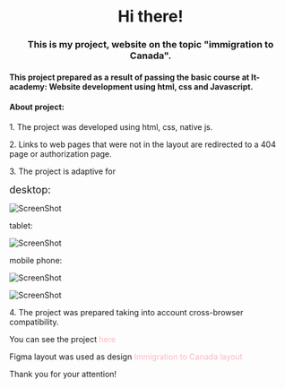 <h1 align="center">Hi there!</h1> 
<h3 align="center"> This is my project, website on the topic "immigration to Canada".</h3>
<h4>This project prepared as a result of passing the basic course at It-academy: Website development using html, css and Javascript.</h4>

<h4> About project: </h4>
<p>1. The project was developed using html, css, native js.</p>
<p>2. Links to web pages that were not in the layout are redirected to a 404 page or authorization page.</p>
<p>3. The project is adaptive for 

<span style="font-size: 18;">desktop:</span>

![ScreenShot](https://raw.github.com/ysnitko/emigration_to_canada/main/images/screen_1.png)

tablet:

![ScreenShot](https://raw.github.com/ysnitko/emigration_to_canada/main/images/screen_tablets.png)

mobile phone:

![ScreenShot](https://raw.github.com/ysnitko/emigration_to_canada/main/images/phone1.png)

![ScreenShot](https://raw.github.com/ysnitko/emigration_to_canada/main/images/phone_2.png)
</p>
<p>4. The project was prepared taking into account cross-browser compatibility.</p>

You can see the project <a style="color: #ffb6c1; text-decoration:none;" href="https://ysnitko.github.io/emigration_to_canada/" target="_blank">here</a> 

Figma layout was used as design <a style="color: #ffb6c1; text-decoration:none;" href="https://www.figma.com/file/zsXaQbOe0Ke11c62k6yS1y/IMIGRANT-AGENSTVA-Figma-Design?t=jXT5M8zzsayboAxf-6" target="_blank"> Immigration to Canada layout</a>



<span> Thank you for your attention! </span>